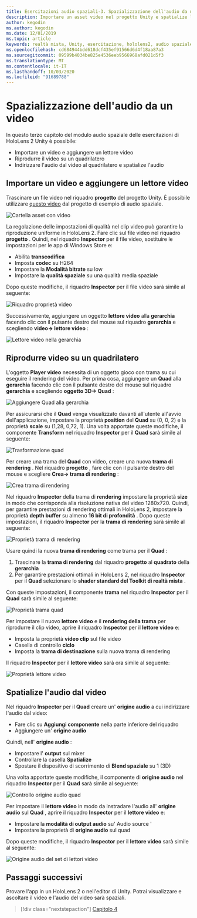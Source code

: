 ```yaml
---
title: Esercitazioni audio spaziali-3. Spazializzazione dell'audio da un video
description: Importare un asset video nel progetto Unity e spatialize l'audio dal video.
author: kegodin
ms.author: kegodin
ms.date: 12/01/2019
ms.topic: article
keywords: realtà mista, Unity, esercitazione, hololens2, audio spaziale
ms.openlocfilehash: cd684944bdd618dcf435ef91566d6d4f18aa87a3
ms.sourcegitcommit: 09599b4034be825e4536eeb9566968afd021d5f3
ms.translationtype: MT
ms.contentlocale: it-IT
ms.lasthandoff: 10/03/2020
ms.locfileid: "91689788"
---
```

# <a name="spatializing-audio-from-a-video"></a>Spazializzazione dell'audio da un video
In questo terzo capitolo del modulo audio spaziale delle esercitazioni di HoloLens 2 Unity è possibile:
* Importare un video e aggiungere un lettore video
* Riprodurre il video su un quadrilatero
* Indirizzare l'audio dal video al quadrilatero e spatialize l'audio

## <a name="import-a-video-and-add-a-video-player"></a>Importare un video e aggiungere un lettore video

Trascinare un file video nel riquadro **progetto** del progetto Unity. È possibile utilizzare [questo video](https://github.com/microsoft/spatialaudio-unity/blob/develop/Samples/MicrosoftSpatializerSample/Assets/Microsoft%20HoloLens%20-%20Spatial%20Sound-PTPvx7mDon4.mp4?raw=true) dal progetto di esempio di audio spaziale.

![Cartella asset con video](images/spatial-audio/assets-folder-with-video.png)

La regolazione delle impostazioni di qualità nel clip video può garantire la riproduzione uniforme in HoloLens 2. Fare clic sul file video nel riquadro **progetto** . Quindi, nel riquadro **Inspector** per il file video, sostituire le impostazioni per le app di Windows Store e:
* Abilita **transcodifica**
* Imposta **codec** su H264
* Impostare la **Modalità bitrate** su low
* Impostare la **qualità spaziale** su una qualità media spaziale

Dopo queste modifiche, il riquadro **Inspector** per il file video sarà simile al seguente:

![Riquadro proprietà video](images/spatial-audio/video-property-pane.png)

Successivamente, aggiungere un oggetto **lettore video** alla **gerarchia** facendo clic con il pulsante destro del mouse sul riquadro **gerarchia** e scegliendo **video-> lettore video** :

![Lettore video nella gerarchia](images/spatial-audio/video-player-in-hierarchy.png)

## <a name="play-video-onto-a-quadrangle"></a>Riprodurre video su un quadrilatero
L'oggetto **Player video** necessita di un oggetto gioco con trama su cui eseguire il rendering del video. Per prima cosa, aggiungere un **Quad** alla **gerarchia** facendo clic con il pulsante destro del mouse sul riquadro **gerarchia** e scegliendo **oggetto 3D-> Quad** :

![Aggiungere Quad alla gerarchia](images/spatial-audio/add-quad-to-hierarchy.png)

Per assicurarsi che il **Quad** venga visualizzato davanti all'utente all'avvio dell'applicazione, impostare la proprietà **position** del **Quad** su (0, 0, 2) e la proprietà **scale** su (1,28, 0,72, 1). Una volta apportate queste modifiche, il componente **Transform** nel riquadro **Inspector** per il **Quad** sarà simile al seguente:

![Trasformazione quad](images/spatial-audio/quad-transform.png)

Per creare una trama del **Quad** con video, creare una nuova **trama di rendering** . Nel riquadro **progetto** , fare clic con il pulsante destro del mouse e scegliere **Crea-> trama di rendering** :

![Crea trama di rendering](images/spatial-audio/create-render-texture.png)

Nel riquadro **Inspector** della trama di **rendering** impostare la proprietà **size** in modo che corrisponda alla risoluzione nativa del video 1280x720. Quindi, per garantire prestazioni di rendering ottimali in HoloLens 2, impostare la proprietà **depth buffer** su almeno **16 bit di profondità** . Dopo queste impostazioni, il riquadro **Inspector** per la **trama di rendering** sarà simile al seguente:

![Proprietà trama di rendering](images/spatial-audio/render-texture-properties.png)

Usare quindi la nuova **trama di rendering** come trama per il **Quad** :
1. Trascinare la **trama di rendering** dal riquadro **progetto** al **quadrato** della **gerarchia**
2. Per garantire prestazioni ottimali in HoloLens 2, nel riquadro **Inspector** per il **Quad** selezionare lo **shader standard del Toolkit di realtà mista** .

Con queste impostazioni, il componente **trama** nel riquadro **Inspector** per il **Quad** sarà simile al seguente:

![Proprietà trama quad](images/spatial-audio/quad-texture-properties.png)

Per impostare il nuovo **lettore video** e il **rendering della trama** per riprodurre il clip video, aprire il riquadro **Inspector** per il **lettore video** e:
* Imposta la proprietà **video clip** sul file video
* Casella di controllo **ciclo**
* Imposta la **trama di destinazione** sulla nuova trama di rendering

Il riquadro **Inspector** per il **lettore video** sarà ora simile al seguente:

![Proprietà lettore video](images/spatial-audio/video-player-properties.png)

## <a name="spatialize-the-audio-from-the-video"></a>Spatialize l'audio dal video
Nel riquadro **Inspector** per il **Quad** creare un' **origine audio** a cui indirizzare l'audio dal video:
* Fare clic su **Aggiungi componente** nella parte inferiore del riquadro
* Aggiungere un' **origine audio**

Quindi, nell' **origine audio** :
* Impostare l' **output** sul mixer
* Controllare la casella **Spatialize**
* Spostare il dispositivo di scorrimento di **Blend spaziale** su 1 (3D)

Una volta apportate queste modifiche, il componente di **origine audio** nel riquadro **Inspector** per il **Quad** sarà simile al seguente:

![Controllo origine audio quad](images/spatial-audio/quad-audio-source-inspector.png)

Per impostare il **lettore video** in modo da instradare l'audio all' **origine audio** sul **Quad** , aprire il riquadro **Inspector** per il **lettore video** e:
* Impostare la **modalità di output audio** su' Audio source '
* Impostare la proprietà di **origine audio** sul quad

Dopo queste modifiche, il riquadro **Inspector** per il **lettore video** sarà simile al seguente:

![Origine audio del set di lettori video](images/spatial-audio/video-player-set-audio-source.png)

## <a name="next-steps"></a>Passaggi successivi
Provare l'app in un HoloLens 2 o nell'editor di Unity. Potrai visualizzare e ascoltare il video e l'audio del video sarà spaziali.

> [!div class="nextstepaction"]
> [Capitolo 4](unity-spatial-audio-ch4.md) 

